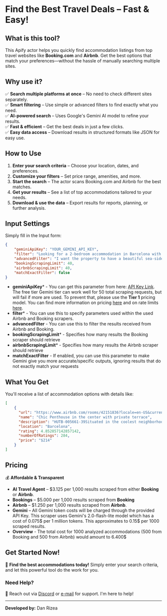 # Find the Best Travel Deals – Fast & Easy!

## What is this tool?
This Apify actor helps you quickly find accommodation listings from top travel websites like **Booking.com** and **Airbnb**. Get the best options that match your preferences—without the hassle of manually searching multiple sites.

## Why use it?
✅ **Search multiple platforms at once** – No need to check different sites separately.  
✅ **Smart filtering** – Use simple or advanced filters to find exactly what you need.  
✅ **AI-powered search** – Uses Google's Gemini AI model to refine your results.  
✅ **Fast & efficient** – Get the best deals in just a few clicks.  
✅ **Easy data access** – Download results in structured formats like JSON for easy use.

## How to Use
1. **Enter your search criteria** – Choose your location, dates, and preferences.
2. **Customize your filters** – Set price range, amenities, and more.
3. **Start the search** – The actor scans Booking.com and Airbnb for the best matches.
4. **Get your results** – See a list of top accommodations tailored to your needs.
5. **Download & use the data** – Export results for reports, planning, or further analysis.

## Input Settings
Simply fill in the Input form:
```json
{
    "geminiApiKey": "YOUR_GEMINI_API_KEY",
    "filter": "Looking for a 2-bedroom accommodation in Barcelona with ratings above 4.0 and a price between $100 and $300 per night",
    "advancedFilter": "I want the property to have a beautiful sea-side view. I also want to only see discounted properties with air conditioning and a private kitchen.",
    "bookingScrapingLimit": 40,
    "airbnbScrapingLimit": 40,
    "matchExactFilter": false
}
```

- **geminiApiKey*** - You can get this parameter from here: [API Key Link](https://aistudio.google.com/u/1/apikey). The free tier Gemini tier can work well for 50 total scraping requests, but will fail if more are used. To prevent that, please use the **Tier 1** pricing model. You can find more information on pricing [here](https://ai.google.dev/gemini-api/docs/pricing#gemini-2.0-flash-lite) and on rate limits [here](https://ai.google.dev/gemini-api/docs/rate-limits?hl=en#current-rate-limits).  
- **filter*** - You can use this to specify parameters used within the used Airbnb and Booking scrapers. 
- **advancedFilter** - You can use this to filter the results received from Airbnb and Booking.
- **bookingScrapingLimit*** - Specifies how many results the Booking scraper should retrieve 
- **airbnbScrapingLimit*** - Specifies how many results the Airbnb scraper should retrieve
- **matchExactFilter** - If enabled, you can use this parameter to make Gemini give you more accurate/specific outputs, ignoring results that do not exactly match your requests 

## What You Get
You'll receive a list of accommodation options with details like:
```json
[
    {
      "url": "https://www.airbnb.com/rooms/42151836?locale=en-US&currency=USD&adults=1&children=0&infants=0&pets=0&check_in=2024-01-01&check_out=2024-01-08",
      "name": "Chic Penthouse in the center with private terrace",
      "description": "HUTB-005661-39Situated in the coolest neighborhood in the world (TIME OUT ranking 2020), this fantastic penthouse has one cosy terrace with direct access from the flat and one private rooftop terrace. It has a comfy table and chairs to work with your computer and super fast reliable internet connection. It is also well located to go sightseeing (15min walk - 2 metro stops from  Placara Catalunya). The apartment was renovated in February 2020 and fully equipped for your maximum comfort.The spaceThe apartment is very bright, it is tastefully decorated and has been prepared for your maximum comfort. Both terraces are super pleasant and have views of different highlights of the city, like Tibidabo, Sangrada Familia or Montjuic.The same level terrace has sofas, umbrella and table to relax. The rooftop terrace has a shower, chill out and sun loungers. In addition, it has a table and umbrella so you can organize your breakfast, lunch or dinner there.Within the apartment you will find:- one bedroom with a double bed and direct exit to the same level terrace- one bedroom with twin separated beds- living room with sofa (where 1 person can sleep), fully equipped kitchen and dinning area- full bathroom with rain showerThe apartment is fully equipped with good quality towels, linens and kitchenware. It has air conditioning for summer and heating system to stay comfortable in winter.Other things to noteIn order to ensure the well-being of other guests and neighbors, we have installed decibel meters in the common areas of the apartment. If the maximum established by law is exceeded, an agent will contact you to ask you to lower the noise level.Please notice that the sofa in the living room is a standard sofa (not a sofa bed) but one person can sleep there as it is super comfortable and spacious (280cm long, 90 cm guide). Bedsheets and towels for that person are under the chaise longue.Registration numberHUTB-005661",
      "location": "Barcelona",
      "rating": 4.852857142857142,
      "numberOfRatings": 284,
      "price": "$214"
    }
]
```

## Pricing
💰 **Affordable & Transparent**  
- **AI Travel Agent** – $3.125 per 1,000 results scraped from either **Booking** or **Airbnb**.
- **Bookings** – $5.000 per 1,000 results scraped from **Booking**
- **Airbnb** – $1.250 per 1,000 results scraped from **Airbnb**.
- **Gemini** – All Gemini token costs will be charged through the provided API Key. This scraper uses Gemini's 2.0-flash-lite model which has a cost of 0.075$ per 1 million tokens. This approximates to 0.15\$ per 1000 scraped results.
- **Overview** - The total cost for 1000 analyzed accommodations (500 from Booking and 500 from Airbnb) would amount to 6.400$ 
## Get Started Now!
🚀 **Find the best accommodations today!** Simply enter your search criteria, and let this powerful tool do the work for you.

### Need Help?
📩 Reach out via [Discord](https://discordapp.com/users/.discouraged) or [e-mail](mailto:rizeadan99@gmail.com) for support. I'm here to help!

---
**Developed by:** Dan Rizea

